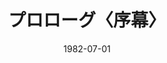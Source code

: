 ---
discogs_id: 3539781
discogs_master_id: 836400
title: プロローグ〈序幕〉
artists: ['中森明菜']
date: 1982-07-01
genre: ['Pop']
image: プロローグ〈序幕〉-3539781.jpg
label: Reprise Records
country: Japan
styles: ['Kayōkyoku']
video: https://www.youtube.com/watch?v=bQfdyUHP8C0
category: Citypop
---